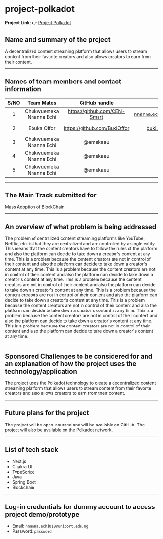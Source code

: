 # project-polkadot

**Project Link**: 👉 [Project Polkadot](https://project-polkadot-zeta.vercel.app/)

## Name and summary of the project

A decentralized content streaming platform that allows users to stream content from their favorite creators and also allows creators to earn from their content.

---

## Names of team members and contact information

<!-- Tables -->

| S/NO |       Team Mates        |         GitHub handle          |              Email              |         Role         |
| :--: | :---------------------: | :----------------------------: | :-----------------------------: | :------------------: |
|  1   | Chukwuemeka Nnanna Echi | <https://github.com/CEN-Smart> | <nnanna.echi018@uniport.edu.ng> |  FrontEnd Developer  |
|  2   |       Ebuka Offor       | <https://github.com/BukiOffor> |     <buki.offor@gmail.com>      | Blockchain Developer |
|  3   | Chukwuemeka Nnanna Echi |            @emekaeu            |           @BukiOffor            |  BackEnd Developer   |
|  4   | Chukwuemeka Nnanna Echi |            @emekaeu            |           @BukiOffor            |  BackEnd Developer   |
|  5   | Chukwuemeka Nnanna Echi |            @emekaeu            |           @BukiOffor            |  BackEnd Developer   |

---

## The Main Track submitted for

Mass Adoption of BlockChain

---

## An overview of what problem is being addressed

The problem of centralized content streaming platforms like YouTube, Netflix, etc. is that they are centralized and are controlled by a single entity. This means that the content creators have to follow the rules of the platform and also the platform can decide to take down a creator's content at any time. This is a problem because the content creators are not in control of their content and also the platform can decide to take down a creator's content at any time. This is a problem because the content creators are not in control of their content and also the platform can decide to take down a creator's content at any time. This is a problem because the content creators are not in control of their content and also the platform can decide to take down a creator's content at any time. This is a problem because the content creators are not in control of their content and also the platform can decide to take down a creator's content at any time. This is a problem because the content creators are not in control of their content and also the platform can decide to take down a creator's content at any time. This is a problem because the content creators are not in control of their content and also the platform can decide to take down a creator's content at any time. This is a problem because the content creators are not in control of their content and also the platform can decide to take down a creator's content at any time.

---

## Sponsored Challenges to be considered for and an explanation of how the project uses the technology/application

The project uses the Polkadot technology to create a decentralized content streaming platform that allows users to stream content from their favorite creators and also allows creators to earn from their content.

---

## Future plans for the project

The project will be open-sourced and will be available on GitHub. The project will also be available on the Polkadot network.

---

## List of tech stack

- Next.js
- Chakra UI
- TypeScript
- Java
- Spring Boot
- Blockchain

---

## Log-in credentials for dummy account to access project demo/prototype

- Email: `nnanna.echi018@uniport.edu.ng`
- Password: `password`
